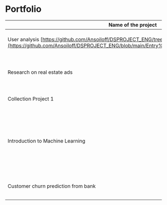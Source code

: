 # Portfolio
| Name of the project | Description                         | Stack                |
|---------------------|--------------------------------------|----------------------|
| User analysis       [https://github.com/Ansoiloff/DSPROJECT_ENG/tree/main/Entry%20to%20ML](https://github.com/Ansoiloff/DSPROJECT_ENG/blob/main/Entry%20to%20ML/Entry%20to%20ML.ipynb)|Analysis of user behavior in ACSUPA | Python, Pandas, NumPy, Jupyter |
| Research on real estate ads | Research and data analysis of apartment sales     | Python, Pandas, NumPy, Matplotlib |
| Collection Project 1 | Game sales analysis               | Python, Pandas, NumPy, Matplotlib, SciPy, Seaborn |
| Introduction to Machine Learning | Building a system to analyze customer behavior of a mobile operator | Python, Pandas, NumPy, Matplotlib, Seaborn, DecisionTreeClassifier, DecisionTreeRegressor, RandomForestRegressor, RandomForestClassifier, LogisticRegression, LinearRegression, mean_squared_error, accuracy_score |
| Customer churn prediction from bank | Predicting customer churn from bank | Python, Pandas, NumPy, Seaborn, Matplotlib, Sklearn |
